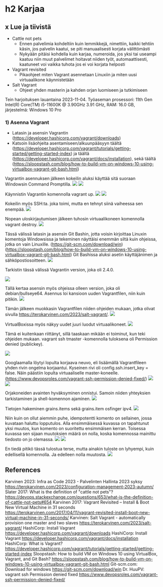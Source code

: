 # h2 Karjaa

## x Lue ja tiivistä
- Cattle not pets
  - Ennen palvelimia kohdeltiin kuin lemmikkejä, nimettiin, kaikki tehtiin käsin, jos palvelin kaatui, se piti manuaalisesti korjata välittömästi
  - Nykyään pitäisi kohdella kuin karjaa, numeroida, jos yksi tai useampi kaatuu niin muut palvelimet hoitavat niiden työt, automaattisesti, kaatuneet voi vaikka tuhota jos ei voi korjata helposti
- Vagrant revisited
  - Pikaohjeet miten Vagrant asennetaan Linuxiin ja miten uusi virtuaalikone käynnistetään
- Salt Vagrant
  - Ohjeet yhden masterin ja kahden orjan luomiseen ja tutkimiseen

Tein harjoituksen lauantaina 2023-11-04. Työaseman prosessori: 11th Gen Intel(R) Core(TM) i5-11600K @ 3.90GHz 3.91 GHz, RAM: 16.0 GB, järjestelmä: Windows 10 Pro

### 1) Asenna Vagrant
- Latasin ja asensin Vagrantin (https://developer.hashicorp.com/vagrant/downloads)
- Katsoin lisäohjeita asentamiseen/alkuunpääsyyn täältä (https://developer.hashicorp.com/vagrant/tutorials/getting-started/getting-started-index) ja täältä (https://developer.hashicorp.com/vagrant/docs/installation), sekä täältä (https://sloopstash.com/blog/how-to-build-vm-on-windows-10-using-virtualbox-vagrant-git-bash.html)

Vagrantin asennuksen jälkeen kokeilin aluksi käyttää sitä suoraan Windowsin Command Promptilla.
![](kuvat/h2-Karjaa/Capture1.PNG)
![](kuvat/h2-Karjaa/Capture2.PNG)

Käynnistin Vagrantin komennolla vagrant up.
![](kuvat/h2-Karjaa/Capture3.PNG)
![](kuvat/h2-Karjaa/Capture4.PNG)

Kokeilin myös SSH:ta. joka toimi, mutta en tehnyt siinä vaiheessa sen enempää.
![](kuvat/h2-Karjaa/Capture5.PNG)

Nopean uloskirjautumisen jälkeen tuhosin virtuaalikoneen komennolla vagrant destroy.
![](kuvat/h2-Karjaa/Capture7.PNG)

Tässä välissä latasin ja asensin Git Bashin, jotta voisin kirjoittaa Linuxin komentoja Windowsissa ja tekeminen näyttäisi enemmän siltä kuin ohjeissa, jotka on vain Linuxille. (https://git-scm.com/download/win)(https://sloopstash.com/blog/how-to-build-vm-on-windows-10-using-virtualbox-vagrant-git-bash.html)
Git Bashissa aluksi asetin käyttäjänimen ja sähköpostiosoitteen.
![](kuvat/h2-Karjaa/Capture10.PNG)

Tarkistin tässä välissä Vagrantin version, joka oli 2.4.0.

![](kuvat/h2-Karjaa/Capture14.PNG)

Tällä kertaa asensin myös ohjeissa olleen version, joka oli debian/bullseye64. Asennus loi kansioon uuden Vagrantfilen, niin kuin pitikin.
![](kuvat/h2-Karjaa/Capture12.PNG)

Tämän jälkeen muokkasin Vagrantfilen niiden ohjeiden mukaan, jotka olivat sivulla https://terokarvinen.com/2023/salt-vagrant/.
![](kuvat/h2-Karjaa/Capture13.PNG)

VirtualBoxissa myös näkyy uudet juuri luodut virtuaalikoneet.
![](kuvat/h2-Karjaa/Capture16.PNG)

Tämä ei kuitenkaan riittänyt, sillä taaskaan mikään ei toiminut, kun teki ohjeiden mukaan. vagrant ssh tmaster -komennolla tuloksena oli Permission denied (publickey).

![](kuvat/h2-Karjaa/Capture17.PNG)

Googlaamalla löytyi lopulta korjaava neuvo, eli lisäämällä Vagrantfileen yhden rivin ongelma korjaantui. Kyseinen rivi oli config.ssh.insert_key = false. Näin päästiin lopulta virtuaaliselle master-koneelle. (https://www.devopsroles.com/vagrant-ssh-permission-denied-fixed/)
![](kuvat/h2-Karjaa/Capture18.PNG)
![](kuvat/h2-Karjaa/Capture19.PNG)

Orjakoneiden avainten hyväksyminen onnistui. Samoin niiden yhteyksien tarkistaminen ja shell-komennon ajaminen.
![](kuvat/h2-Karjaa/Capture21.PNG)

Tietojen hakeminen grains.items sekä grains.item osfinger ipv4.
![](kuvat/h2-Karjaa/Capture22.PNG)

Niin kuin on ollut aiemmin puhe, idempotentti komento on sellainen, jossa kuvataan haluttu lopputulos. Alla ensimmäisessä kuvassa on tapahtunut yksi muutos, kun komento on suoritettu ensimmäisen kerran. Toisessa kuvassa sen sijaan muutoksien määrä on nolla, koska komennossa mainittu tiedosto on jo olemassa.
![](kuvat/h2-Karjaa/Capture23.PNG)
![](kuvat/h2-Karjaa/Capture24.PNG)

En tiedä pitikö tässä tulostua terse, mutta ainakin tuloste on lyhyempi, kuin edellisellä komennolla. Ja edelleen nolla muutosta.
![](kuvat/h2-Karjaa/Capture25.PNG)



## References
Karvinen 2023: Infra as Code 2023 - Palvelinten Hallinta 2023 syksy https://terokarvinen.com/2023/configuration-management-2023-autumn/
Slater 2017: What is the definition of "cattle not pets"? https://devops.stackexchange.com/questions/653/what-is-the-definition-of-cattle-not-pets#654
Karvinen 2017: Vagrant Revisited – Install & Boot New Virtual Machine in 31 seconds https://terokarvinen.com/2017/04/11/vagrant-revisited-install-boot-new-virtual-machine-in-31-seconds/
Karvinen: Salt Vagrant - automatically provision one master and two slaves https://terokarvinen.com/2023/salt-vagrant/
HashiCorp: Install Vagrant https://developer.hashicorp.com/vagrant/downloads
HashiCorp: Install Vagrant https://developer.hashicorp.com/vagrant/docs/installation
HashiCorp: What is Vagrant? https://developer.hashicorp.com/vagrant/tutorials/getting-started/getting-started-index
Sloopstash: How to build VM on Windows 10 using VirtualBox, Vagrant, and Git Bash? https://sloopstash.com/blog/how-to-build-vm-on-windows-10-using-virtualbox-vagrant-git-bash.html
Git-scm.com: Download for windows https://git-scm.com/download/win
Dr. HuuPV: vagrant ssh Permission denied fixed https://www.devopsroles.com/vagrant-ssh-permission-denied-fixed/
